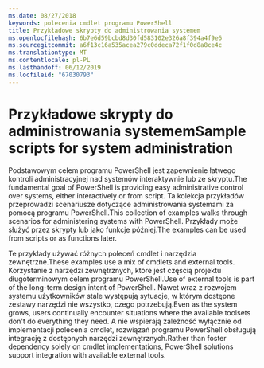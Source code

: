 ```yaml
---
ms.date: 08/27/2018
keywords: polecenia cmdlet programu PowerShell
title: Przykładowe skrypty do administrowania systemem
ms.openlocfilehash: 6b7e6d59bcbd8d30fd583102e326a8f394a4f9e6
ms.sourcegitcommit: a6f13c16a535acea279c0ddeca72f1f0d8a8ce4c
ms.translationtype: MT
ms.contentlocale: pl-PL
ms.lasthandoff: 06/12/2019
ms.locfileid: "67030793"
---
```

# <a name="sample-scripts-for-system-administration"></a><span data-ttu-id="fc890-103">Przykładowe skrypty do administrowania systemem</span><span class="sxs-lookup"><span data-stu-id="fc890-103">Sample scripts for system administration</span></span>

<span data-ttu-id="fc890-104">Podstawowym celem programu PowerShell jest zapewnienie łatwego kontroli administracyjnej nad systemów interaktywnie lub ze skryptu.</span><span class="sxs-lookup"><span data-stu-id="fc890-104">The fundamental goal of PowerShell is providing easy administrative control over systems, either interactively or from script.</span></span> <span data-ttu-id="fc890-105">Ta kolekcja przykładów przeprowadzi scenariusze dotyczące administrowania systemami za pomocą programu PowerShell.</span><span class="sxs-lookup"><span data-stu-id="fc890-105">This collection of examples walks through scenarios for administering systems with PowerShell.</span></span> <span data-ttu-id="fc890-106">Przykłady może służyć przez skrypty lub jako funkcje później.</span><span class="sxs-lookup"><span data-stu-id="fc890-106">The examples can be used from scripts or as functions later.</span></span>

<span data-ttu-id="fc890-107">Te przykłady używać różnych poleceń cmdlet i narzędzia zewnętrzne.</span><span class="sxs-lookup"><span data-stu-id="fc890-107">These examples use a mix of cmdlets and external tools.</span></span> <span data-ttu-id="fc890-108">Korzystanie z narzędzi zewnętrznych, które jest częścią projektu długoterminowym celem programu PowerShell.</span><span class="sxs-lookup"><span data-stu-id="fc890-108">Use of external tools is part of the long-term design intent of PowerShell.</span></span> <span data-ttu-id="fc890-109">Nawet wraz z rozwojem systemu użytkowników stale występują sytuacje, w którym dostępne zestawy narzędzi nie wszystko, czego potrzebują.</span><span class="sxs-lookup"><span data-stu-id="fc890-109">Even as the system grows, users continually encounter situations where the available toolsets don't do everything they need.</span></span> <span data-ttu-id="fc890-110">A nie wspierają zależność wyłącznie od implementacji polecenia cmdlet, rozwiązań programu PowerShell obsługują integrację z dostępnych narzędzi zewnętrznych.</span><span class="sxs-lookup"><span data-stu-id="fc890-110">Rather than foster dependency solely on cmdlet implementations, PowerShell solutions support integration with available external tools.</span></span>
